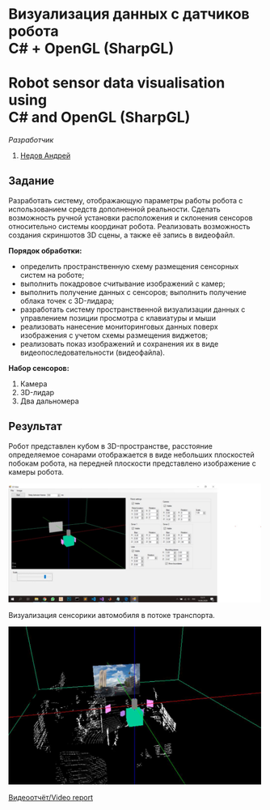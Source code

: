 # Визуализация данных с датчиков робота <br/> С# + OpenGL (SharpGL)<br/><br/>Robot sensor data visualisation using <br/>C# and OpenGL (SharpGL)

*Разработчик*
1. [Недов Андрей](https://github.com/Andrey-Nedov-is-a-human)

## Задание

Разработать систему, отображающую параметры работы робота с
использованием средств дополненной реальности. Сделать возможность
ручной установки расположения и склонения сенсоров относительно системы
координат робота. Реализовать возможность создания скриншотов 3D
сцены, а также её запись в видеофайл.

**Порядок обработки:**
- определить пространственную схему размещения сенсорных систем на
роботе;
- выполнить покадровое считывание изображений с камер;
- выполнить получение данных с сенсоров; выполнить получение облака точек с 3D-лидара;
- разработать систему пространственной визуализации данных с
управлением позиции просмотра с клавиатуры и мыши
- реализовать нанесение мониторинговых данных поверх изображения с
учетом схемы размещения виджетов;
- реализовать показ изображений и сохранения их в виде
видеопоследовательности (видеофайла).

**Набор сенсоров:**
1. Камера
2. 3D-лидар
3. Два дальномера

## Результат

Робот представлен кубом в 3D-пространстве, расстояние определяемое сонарами отображается в виде небольших плоскостей побокам робота, на передней плоскости представлено изображение с камеры робота.

<img src="/Materials/empty.jpg" alt="road" width="500"/>

Визуализация сенсорики автомобиля в потоке транспорта.

<img src="/Materials/road.jpg" alt="road" width="500"/>

[Видеоотчёт/Video report](https://drive.google.com/file/d/14-oeuvkcaDUElnfL0wwpvHad7pgOKYtQ/view?usp=sharing)

